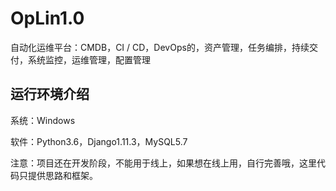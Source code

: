 # OpLin1.0
自动化运维平台：CMDB，CI / CD，DevOps的，资产管理，任务编排，持续交付，系统监控，运维管理，配置管理

## 运行环境介绍 ##

系统：Windows

软件：Python3.6，Django1.11.3，MySQL5.7

注意：项目还在开发阶段，不能用于线上，如果想在线上用，自行完善哦，这里代码只提供思路和框架。
